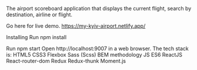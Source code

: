 The airport scoreboard application that displays the current flight, search by destination, airline or flight.

Go here for live demo.
https://my-kyiv-airport.netlify.app/

Installing
Run npm install

Run
npm start
Open http://localhost:9007 in a web browser.
The tech stack is:
HTML5
CSS3
Flexbox
Sass (Scss)
BEM methodology
JS ES6
ReactJS
React-router-dom
Redux
Redux-thunk
Moment.js
